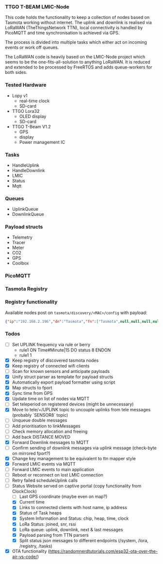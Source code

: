 ### TTGO T-BEAM LMIC-Node

This code holds the functionality to keep a collection of nodes based on Tasmota working without internet.
The uplink and downlink is realised via LoRaWAN (TheThingsNetwork TTN), local connectivity is handled by 
PicoMQTT and time synchronisation is achieved via GPS.

The process is divided into multiple tasks which either act on incoming events or work off queues.


The LoRaWAN code is heavily based on the LMIC-Node project which seems to be the one-fits-all-solution to anything LoRaWAN.
It is reduced and extended to be processed by FreeRTOS and adds queue-workers for both sides.

### Tested Hardware
- Lopy v1
  - real-time clock
  - SD-card
- TTGO Lora32 
  - OLED display
  - SD-card
- TTGO T-Beam V1.2 
  - GPS
  - display
  - Power management IC

### Tasks
- HandleUplink
- HandleDownlink
- LMIC
- Status
- Mqtt
  
### Queues
- UplinkQueue
- DownlinkQueue

### Payload structs
- Telemetry
- Tracer
- Meter
- CO2
- GPS
- Coolbox

### PicoMQTT
### Tasmota Registry

### Registry functionality
Available nodes post on `tasmota/discovery/<MAC>/config` with payload:

```JSON
{"ip":"192.168.2.196","dn":"Tasmota","fn":["Tasmota",null,null,null,null,null,null,null],"hn":"tasmota-80FF6D-8045","mac":"E0980680FF6D","md":"Generic","ty":0,"if":0,"ofln":"Offline","onln":"Online","state":["OFF","ON","TOGGLE","HOLD"],"sw":"13.3.0.1","t":"tasmota_80FF6D","ft":"%prefix%/%topic%/","tp":["cmnd","stat","tele"],"rl":[0,0,0,0,0,0,0,0,0,0,0,0,0,0,0,0,0,0,0,0,0,0,0,0,0,0,0,0,0,0,0,0],"swc":[-1,-1,-1,-1,-1,-1,-1,-1,-1,-1,-1,-1,-1,-1,-1,-1,-1,-1,-1,-1,-1,-1,-1,-1,-1,-1,-1,-1],"swn":[null,null,null,null,null,null,null,null,null,null,null,null,null,null,null,null,null,null,null,null,null,null,null,null,null,null,null,null],"btn":[0,0,0,0,0,0,0,0,0,0,0,0,0,0,0,0,0,0,0,0,0,0,0,0,0,0,0,0,0,0,0,0],"so":{"4":0,"11":0,"13":0,"17":0,"20":0,"30":0,"68":0,"73":0,"82":0,"114":0,"117":0},"lk":0,"lt_st":0,"bat":0,"dslp":0,"sho":[],"sht":[],"ver":1}
```

### Todos
- [ ] Set UPLINK frequency via rule or berry
  - rule1 ON Time#Minute|15 DO status 8 ENDON
  - rule1 1
- [x] Keep registry of discovered tasmota nodes
- [x] Keep registry of connected wifi clients
- [ ] Scan for known sensors and anticipate payloads
- [x] Unify struct parser as template for payload structs
- [x] Automatically export payload formatter using script
- [x] Map structs to fport
- [x] Sync time from GPS
- [x] Update time on list of nodes via MQTT
- [ ] Set teleperiod on registered devices (might be unnecessary)
- [x] Move to tele/+/UPLINK topic to uncouple uplinks from tele messages (probably ´SENSOR8` topic)
- [ ] Unqueue double messages
- [ ] Add prioritisation to linkMessages
- [ ] Check memory allocation and freeing
- [ ] Add back DISTANCE MOVED
- [x] Forward Downlink messages to MQTT
- [ ] Confirm sending of downlink messages via uplink message (check-byte on mirrored fport?)
- [x] Change key management to be equivalent to ttn mapper style
- [x] Forward LMIC events via MQTT
- [ ] Forward LMIC events to main application
- [ ] Reboot or reconnect on lost LMIC connection
- [ ] Retry failed scheduleUplink calls
- [ ] Status Website served on captive portal (copy functionality from ClockClock)
  - [ ] Last GPS coordinate (maybe even on map?)
  - [x] Current time
  - [x] Links to connected clients with host name, ip address
  - [x] Status of Task heaps
  - [x] System Information and Status: chip, heap, time, clock
  - [x] LoRa Status: joined, snr, rssi
  - [x] LoRa queue: uplink, downlink, next & last messages
  - [x] Payload parsing from TTN parsers
  - [x] Split status json messages to different endpoints (/system, /lora, /registry, /tasks)
- [x] OTA functionality (https://randomnerdtutorials.com/esp32-ota-over-the-air-vs-code/)